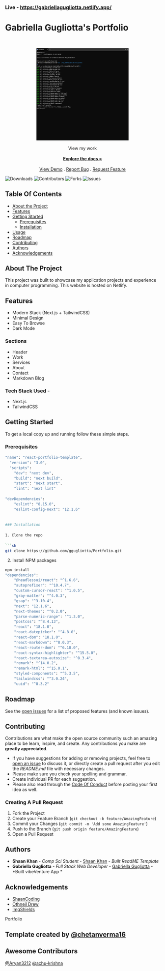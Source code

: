 ### Live - https://gabriellagugliotta.netlify.app/


  # Gabriella Gugliotta's Portfolio

<br/>
<p align="center">
  <a href="https://github.com/ggugliotta/Portfolio">
    <img src="Screenshot 2023-12-20 130353.png" alt="portfolio screenshot" width="300" height="300">
  </a>

  <p align="center">
    View my work
    <br/>
    <br/>
    <a href="https://github.com/ggugliotta/vibeVenture"><strong>Explore the docs »</strong></a>
    <br/>
    <br/>
    <a href="https://github.com/ggugliotta/vibeVenture">View Demo</a>
    .
    <a href="https://github.com/ggugliotta/vibeVenture/issues">Report Bug</a>
    .
    <a href="https://github.com/ggugliotta/vibeVenture/issues">Request Feature</a>
  </p>
</p>

![Downloads](https://img.shields.io/github/downloads/ggugliotta/vibeVenture/total) ![Contributors](https://img.shields.io/github/contributors/ggugliotta/vibeVenture?color=dark-green) ![Forks](https://img.shields.io/github/forks/ggugliotta/vibeVenture?style=social) ![Issues](https://img.shields.io/github/issues/ggugliotta/vibeVenture) 

## Table Of Contents

* [About the Project](#about-the-project)
* [Features](#features)
* [Getting Started](#getting-started)
  * [Prerequisites](#prerequisites)
  * [Installation](#installation)
* [Usage](#usage)
* [Roadmap](#roadmap)
* [Contributing](#contributing)
* [Authors](#authors)
* [Acknowledgements](#acknowledgements)

## About The Project

This project was built to showcase my application projects and experience in computer programming. This website is hosted on Netlify.

## Features

- Modern Stack (Next.js + TailwindCSS)
- Minimal Design
- Easy To Browse
- Dark Mode

### Sections

- Header
- Work
- Services
- About
- Contact
- Markdown Blog

### Tech Stack Used - 
- Next.js
- TailwindCSS

## Getting Started

To get a local copy up and running follow these simple steps.

### Prerequisites

```sh
"name": "react-portfolio-template",
  "version": "3.0",
  "scripts": 
    "dev": "next dev",
    "build": "next build",
    "start": "next start",
    "lint": "next lint"
  
"devDependencies": 
    "eslint": "8.15.0",
    "eslint-config-next": "12.1.6"
  

### Installation

1. Clone the repo 

```sh
git clone https://github.com/ggugliotta/Portfolio.git
```

2. Install NPM packages

```sh
npm install
"dependencies": 
    "@headlessui/react": "^1.6.6",
    "autoprefixer": "^10.4.7",
    "custom-cursor-react": "^1.0.5",
    "gray-matter": "^4.0.3",
    "gsap": "^3.10.4",
    "next": "12.1.6",
    "next-themes": "^0.2.0",
    "parse-numeric-range": "^1.3.0",
    "postcss": "^8.4.13",
    "react": "18.1.0",
    "react-datepicker": "^4.8.0",
    "react-dom": "18.1.0",
    "react-markdown": "^8.0.3",
    "react-router-dom": "^6.18.0",
    "react-syntax-highlighter": "^15.5.0",
    "react-textarea-autosize": "^8.3.4",
    "remark": "^14.0.2",
    "remark-html": "^15.0.1",
    "styled-components": "^5.3.5",
    "tailwindcss": "^3.0.24",
    "uuid": "^8.3.2"
```

## Roadmap

See the [open issues](https://github.com/ggugliotta/portfolio/issues) for a list of proposed features (and known issues).

## Contributing

Contributions are what make the open source community such an amazing place to be learn, inspire, and create. Any contributions you make are **greatly appreciated**.
* If you have suggestions for adding or removing projects, feel free to [open an issue](https://github.com/ggugliotta/portfolio/issues/new) to discuss it, or directly create a pull request after you edit the *README.md* file with necessary changes.
* Please make sure you check your spelling and grammar.
* Create individual PR for each suggestion.
* Please also read through the [Code Of Conduct](https://github.com/ggugliotta/Portfolio/blob/main/CODE_OF_CONDUCT.md) before posting your first idea as well.

### Creating A Pull Request

1. Fork the Project
2. Create your Feature Branch (`git checkout -b feature/AmazingFeature`)
3. Commit your Changes (`git commit -m 'Add some AmazingFeature'`)
4. Push to the Branch (`git push origin feature/AmazingFeature`)
5. Open a Pull Request

## Authors

* **Shaan Khan** - *Comp Sci Student* - [Shaan Khan](https://github.com/ShaanCoding/) - *Built ReadME Template*
* **Gabriella Gugliotta** - *Full Stack Web Developer* - [Gabriella Gugliotta](https://github.com/ggugliotta) - *Built vibeVenture App *

## Acknowledgements

* [ShaanCoding](https://github.com/ShaanCoding/)
* [Othneil Drew](https://github.com/othneildrew/Best-README-Template)
* [ImgShields](https://shields.io/)

Portfolio
## Template created by [@chetanverma16](https://github.com/chetanverma16)
## Awesome Contributors
[@Aryan3212](https://github.com/Aryan3212) [@achu-krishna](https://github.com/achu-krishna)








